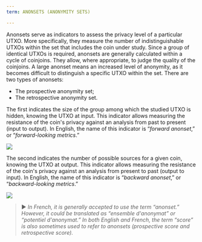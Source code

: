 ```yaml
---
term: ANONSETS (ANONYMITY SETS)

---
```

Anonsets serve as indicators to assess the privacy level of a particular UTXO. More specifically, they measure the number of indistinguishable UTXOs within the set that includes the coin under study. Since a group of identical UTXOs is required, anonsets are generally calculated within a cycle of coinjoins. They allow, where appropriate, to judge the quality of the coinjoins. A large anonset means an increased level of anonymity, as it becomes difficult to distinguish a specific UTXO within the set. There are two types of anonsets:


- The prospective anonymity set;
- The retrospective anonymity set.

The first indicates the size of the group among which the studied UTXO is hidden, knowing the UTXO at input. This indicator allows measuring the resistance of the coin's privacy against an analysis from past to present (input to output). In English, the name of this indicator is “*forward anonset*,” or “*forward-looking metrics*.”

![](../../dictionnaire/assets/39.webp)

The second indicates the number of possible sources for a given coin, knowing the UTXO at output. This indicator allows measuring the resistance of the coin's privacy against an analysis from present to past (output to input). In English, the name of this indicator is “*backward anonset*,” or “*backward-looking metrics*.”

![](../../dictionnaire/assets/40.webp)

> ► *In French, it is generally accepted to use the term “anonset.” However, it could be translated as “ensemble d'anonymat” or “potentiel d'anonymat.” In both English and French, the term “score” is also sometimes used to refer to anonsets (prospective score and retrospective score).*